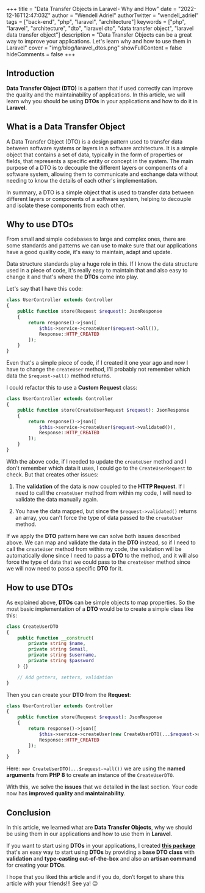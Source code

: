 +++
title = "Data Transfer Objects in Laravel- Why and How"
date = "2022-12-16T12:47:03Z"
author = "Wendell Adriel"
authorTwitter = "wendell_adriel"
tags = ["back-end", "php", "laravel", "architecture"]
keywords = ["php", "laravel", "architecture", "dto", "laravel dto", "data transfer object", "laravel data transfer object"]
description = "Data Transfer Objects can be a great way to improve your applications. Let's learn why and how to use them in Laravel"
cover = "img/blog/laravel_dtos.png"
showFullContent = false
hideComments = false
+++

## Introduction

**Data Transfer Object (DTO)** is a pattern that if used correctly can improve the quality and the maintainability
of applications. In this article, we will learn why you should be using **DTOs** in your applications and how to
do it in **Laravel**.

## What is a Data Transfer Object

A Data Transfer Object (DTO) is a design pattern used to transfer data between software systems or layers
in a software architecture. It is a simple object that contains a set of data, typically in the form of
properties or fields, that represents a specific entity or concept in the system. The main purpose of a DTO
is to decouple the different layers or components of a software system, allowing them to communicate and
exchange data without needing to know the details of each other's implementation.

In summary, a DTO is a simple object that is used to transfer data between different layers or components
of a software system, helping to decouple and isolate these components from each other.

## Why to use DTOs

From small and simple codebases to large and complex ones, there are some standards and patterns we can use to
make sure that our applications have a good quality code, it's easy to maintain, adapt and update.

Data structure standards play a huge role in this. If I know the data structure used in a piece of code, it's
really easy to maintain that and also easy to change it and that's where the **DTOs** come into play.

Let's say that I have this code:

```php
class UserController extends Controller
{
    public function store(Request $request): JsonResponse
    {
        return response()->json([
            $this->service->createUser($request->all()),
            Response::HTTP_CREATED
        ]);
    }
}
```

Even that's a simple piece of code, if I created it one year ago and now I have to change the `createUser` 
method, I'll probably not remember which data the `$request->all()` method returns.

I could refactor this to use a **Custom Request** class:

```php
class UserController extends Controller
{
    public function store(CreateUserRequest $request): JsonResponse
    {
        return response()->json([
            $this->service->createUser($request->validated()),
            Response::HTTP_CREATED
        ]);
    }
}
```

With the above code, if I needed to update the `createUser` method and I don't remember which data it uses,
I could go to the `CreateUserRequest` to check. But that creates other issues:

1. The **validation** of the data is now coupled to the **HTTP Request**. If I need to call the `createUser`
method from within my code, I will need to validate the data manually again.

2. You have the data mapped, but since the `$request->validated()` returns an array, you can't force the type
of data passed to the `createUser` method.

If we apply the **DTO** pattern here we can solve both issues described above. We can map and validate the
data in the **DTO** instead, so if I need to call the `createUser` method from within my code, the validation
will be automatically done since I need to pass a **DTO** to the method, and it will also force the type of
data that we could pass to the `createUser` method since we will now need to pass a specific **DTO** for it.

## How to use DTOs

As explained above, **DTOs** can be simple objects to map properties. So the most basic implementation of a
**DTO** would be to create a simple class like this:

```php
class CreateUserDTO
{
    public function __construct(
        private string $name,
        private string $email,
        private string $username,
        private string $password
    ) {}

    // Add getters, setters, validation
}
```

Then you can create your **DTO** from the **Request**:

```php
class UserController extends Controller
{
    public function store(Request $request): JsonResponse
    {
        return response()->json([
            $this->service->createUser(new CreateUserDTO(...$request->all())),
            Response::HTTP_CREATED
        ]);
    }
}
```

Here: `new CreateUserDTO(...$request->all())` we are using the **named arguments** from **PHP 8** to create an
instance of the `CreateUserDTO`.

With this, we solve the **issues** that we detailed in the last section. Your code now has **improved quality**
and **maintainability**.

## Conclusion

In this article, we learned what are **Data Transfer Objects**, why we should be using them in our applications
and how to use them in **Laravel**.

If you want to start using **DTOs** in your applications, I created
**[this package](https://github.com/WendellAdriel/laravel-validated-dto)** that's an easy way to start using
**DTOs** by providing a **base DTO class** with **validation** and **type-casting out-of-the-box** and also an **artisan
command** for creating your **DTOs**.

I hope that you liked this article and if you do, don’t forget to share this article with your friends!!! See ya! :wink:
